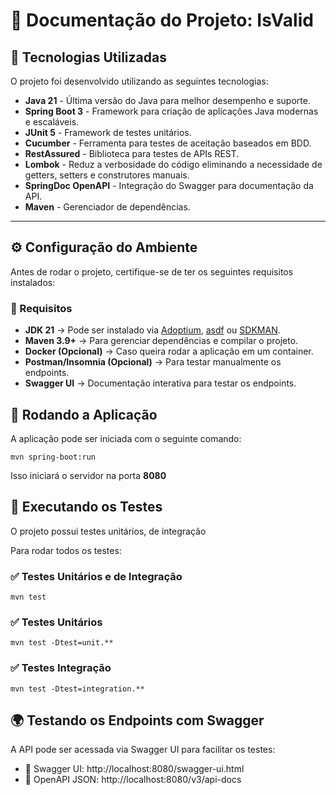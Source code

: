 # 📘 Documentação do Projeto: IsValid

## 📌 Tecnologias Utilizadas
O projeto foi desenvolvido utilizando as seguintes tecnologias:

- **Java 21** - Última versão do Java para melhor desempenho e suporte.
- **Spring Boot 3** - Framework para criação de aplicações Java modernas e escaláveis.
- **JUnit 5** - Framework de testes unitários.
- **Cucumber** - Ferramenta para testes de aceitação baseados em BDD.
- **RestAssured** - Biblioteca para testes de APIs REST.
- **Lombok** - Reduz a verbosidade do código eliminando a necessidade de getters, setters e construtores manuais.
- **SpringDoc OpenAPI** - Integração do Swagger para documentação da API.
- **Maven** - Gerenciador de dependências.

---

## ⚙️ Configuração do Ambiente
Antes de rodar o projeto, certifique-se de ter os seguintes requisitos instalados:

### 🔹 Requisitos
- **JDK 21** → Pode ser instalado via [Adoptium](https://adoptium.net/), [asdf](https://asdf-vm.com/) ou [SDKMAN](https://sdkman.io/).
- **Maven 3.9+** → Para gerenciar dependências e compilar o projeto.
- **Docker (Opcional)** → Caso queira rodar a aplicação em um container.
- **Postman/Insomnia (Opcional)** → Para testar manualmente os endpoints.
- **Swagger UI** → Documentação interativa para testar os endpoints.

## 🚀 Rodando a Aplicação
A aplicação pode ser iniciada com o seguinte comando:

```shell
mvn spring-boot:run
```

Isso iniciará o servidor na porta **8080**

## 🧪 Executando os Testes
O projeto possui testes unitários, de integração 

Para rodar todos os testes:

### ✅ Testes Unitários e de Integração

```shell
mvn test
```

### ✅ Testes Unitários

```shell
mvn test -Dtest=unit.**
```

### ✅ Testes Integração

```shell
mvn test -Dtest=integration.**
```


## 🌍 Testando os Endpoints com Swagger
A API pode ser acessada via Swagger UI para facilitar os testes:

- 📄 Swagger UI: http://localhost:8080/swagger-ui.html
- 📘 OpenAPI JSON: http://localhost:8080/v3/api-docs